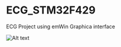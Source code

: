 ECG_STM32F429
=============

ECG Project using emWin Graphica interface 

![Alt text](http://s30.postimg.org/lf9ps2y6p/export.jpg "Optional title")
